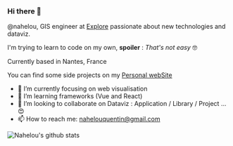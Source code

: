 ### Hi there 👋

@nahelou, GIS engineer at [Explore](https://www.explore.fr/) passionate about new technologies and dataviz. 

I'm trying to learn to code on my own, **spoiler** : *That's not easy* :nerd_face:

Currently based in Nantes, France

You can find some side projects on my [Personal webSite](https://nahelou.github.io/)

- 🔭 I’m currently focusing on web visualisation
- 🌱 I’m learning frameworks (Vue and React)
- 👯 I’m looking to collaborate on Dataviz : Application / Library / Project ... 😍
- 📫 How to reach me: nahelouquentin@gmail.com


![Nahelou's github stats](https://github-readme-stats.vercel.app/api?username=nahelou&include_all_commits=true)
